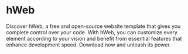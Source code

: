 # hWeb
Discover hWeb, a free and open-source website template that gives you complete control over your code. With hWeb, you can customize every element according to your vision and benefit from essential features that enhance development speed. Download now and unleash its power.
